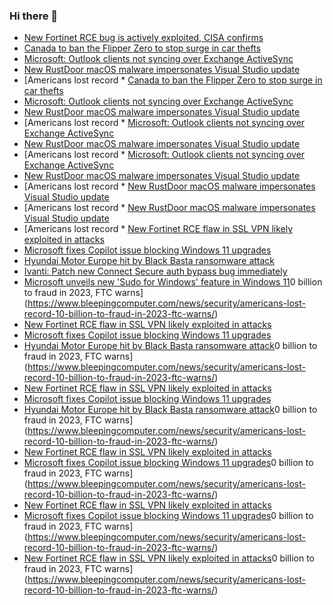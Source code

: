 ### Hi there 👋

<!--START_SECTION:feed-->
* [New Fortinet RCE bug is actively exploited, CISA confirms](https://www.bleepingcomputer.com/news/security/new-fortinet-rce-bug-is-actively-exploited-cisa-confirms/)
* [Canada to ban the Flipper Zero to stop surge in car thefts](https://www.bleepingcomputer.com/news/security/canada-to-ban-the-flipper-zero-to-stop-surge-in-car-thefts/)
* [Microsoft: Outlook clients not syncing over Exchange ActiveSync](https://www.bleepingcomputer.com/news/microsoft/microsoft-outlook-clients-not-syncing-over-exchange-activesync/)
* [New RustDoor macOS malware impersonates Visual Studio update](https://www.bleepingcomputer.com/news/security/new-rustdoor-macos-malware-impersonates-visual-studio-update/)
* [Americans lost record * [Canada to ban the Flipper Zero to stop surge in car thefts](https://www.bleepingcomputer.com/news/security/canada-to-ban-the-flipper-zero-to-stop-surge-in-car-thefts/)
* [Microsoft: Outlook clients not syncing over Exchange ActiveSync](https://www.bleepingcomputer.com/news/microsoft/microsoft-outlook-clients-not-syncing-over-exchange-activesync/)
* [New RustDoor macOS malware impersonates Visual Studio update](https://www.bleepingcomputer.com/news/security/new-rustdoor-macos-malware-impersonates-visual-studio-update/)
* [Americans lost record * [Microsoft: Outlook clients not syncing over Exchange ActiveSync](https://www.bleepingcomputer.com/news/microsoft/microsoft-outlook-clients-not-syncing-over-exchange-activesync/)
* [New RustDoor macOS malware impersonates Visual Studio update](https://www.bleepingcomputer.com/news/security/new-rustdoor-macos-malware-impersonates-visual-studio-update/)
* [Americans lost record * [Microsoft: Outlook clients not syncing over Exchange ActiveSync](https://www.bleepingcomputer.com/news/microsoft/microsoft-outlook-clients-not-syncing-over-exchange-activesync/)
* [New RustDoor macOS malware impersonates Visual Studio update](https://www.bleepingcomputer.com/news/security/new-rustdoor-macos-malware-impersonates-visual-studio-update/)
* [Americans lost record * [New RustDoor macOS malware impersonates Visual Studio update](https://www.bleepingcomputer.com/news/security/new-rustdoor-macos-malware-impersonates-visual-studio-update/)
* [Americans lost record * [New RustDoor macOS malware impersonates Visual Studio update](https://www.bleepingcomputer.com/news/security/new-rustdoor-macos-malware-impersonates-visual-studio-update/)
* [Americans lost record * [New Fortinet RCE flaw in SSL VPN likely exploited in attacks](https://www.bleepingcomputer.com/news/security/new-fortinet-rce-flaw-in-ssl-vpn-likely-exploited-in-attacks/)
* [Microsoft fixes Copilot issue blocking Windows 11 upgrades](https://www.bleepingcomputer.com/news/microsoft/microsoft-fixes-copilot-issue-blocking-windows-11-upgrades/)
* [Hyundai Motor Europe hit by Black Basta ransomware attack](https://www.bleepingcomputer.com/news/security/hyundai-motor-europe-hit-by-black-basta-ransomware-attack/)
* [Ivanti: Patch new Connect Secure auth bypass bug immediately](https://www.bleepingcomputer.com/news/security/ivanti-patch-new-connect-secure-auth-bypass-bug-immediately/)
* [Microsoft unveils new 'Sudo for Windows' feature in Windows 11](https://www.bleepingcomputer.com/news/microsoft/microsoft-unveils-new-sudo-for-windows-feature-in-windows-11/)0 billion to fraud in 2023, FTC warns](https://www.bleepingcomputer.com/news/security/americans-lost-record-10-billion-to-fraud-in-2023-ftc-warns/)
* [New Fortinet RCE flaw in SSL VPN likely exploited in attacks](https://www.bleepingcomputer.com/news/security/new-fortinet-rce-flaw-in-ssl-vpn-likely-exploited-in-attacks/)
* [Microsoft fixes Copilot issue blocking Windows 11 upgrades](https://www.bleepingcomputer.com/news/microsoft/microsoft-fixes-copilot-issue-blocking-windows-11-upgrades/)
* [Hyundai Motor Europe hit by Black Basta ransomware attack](https://www.bleepingcomputer.com/news/security/hyundai-motor-europe-hit-by-black-basta-ransomware-attack/)0 billion to fraud in 2023, FTC warns](https://www.bleepingcomputer.com/news/security/americans-lost-record-10-billion-to-fraud-in-2023-ftc-warns/)
* [New Fortinet RCE flaw in SSL VPN likely exploited in attacks](https://www.bleepingcomputer.com/news/security/new-fortinet-rce-flaw-in-ssl-vpn-likely-exploited-in-attacks/)
* [Microsoft fixes Copilot issue blocking Windows 11 upgrades](https://www.bleepingcomputer.com/news/microsoft/microsoft-fixes-copilot-issue-blocking-windows-11-upgrades/)
* [Hyundai Motor Europe hit by Black Basta ransomware attack](https://www.bleepingcomputer.com/news/security/hyundai-motor-europe-hit-by-black-basta-ransomware-attack/)0 billion to fraud in 2023, FTC warns](https://www.bleepingcomputer.com/news/security/americans-lost-record-10-billion-to-fraud-in-2023-ftc-warns/)
* [New Fortinet RCE flaw in SSL VPN likely exploited in attacks](https://www.bleepingcomputer.com/news/security/new-fortinet-rce-flaw-in-ssl-vpn-likely-exploited-in-attacks/)
* [Microsoft fixes Copilot issue blocking Windows 11 upgrades](https://www.bleepingcomputer.com/news/microsoft/microsoft-fixes-copilot-issue-blocking-windows-11-upgrades/)0 billion to fraud in 2023, FTC warns](https://www.bleepingcomputer.com/news/security/americans-lost-record-10-billion-to-fraud-in-2023-ftc-warns/)
* [New Fortinet RCE flaw in SSL VPN likely exploited in attacks](https://www.bleepingcomputer.com/news/security/new-fortinet-rce-flaw-in-ssl-vpn-likely-exploited-in-attacks/)
* [Microsoft fixes Copilot issue blocking Windows 11 upgrades](https://www.bleepingcomputer.com/news/microsoft/microsoft-fixes-copilot-issue-blocking-windows-11-upgrades/)0 billion to fraud in 2023, FTC warns](https://www.bleepingcomputer.com/news/security/americans-lost-record-10-billion-to-fraud-in-2023-ftc-warns/)
* [New Fortinet RCE flaw in SSL VPN likely exploited in attacks](https://www.bleepingcomputer.com/news/security/new-fortinet-rce-flaw-in-ssl-vpn-likely-exploited-in-attacks/)0 billion to fraud in 2023, FTC warns](https://www.bleepingcomputer.com/news/security/americans-lost-record-10-billion-to-fraud-in-2023-ftc-warns/)
<!--END_SECTION:feed-->

<!--
**frankenk/frankenk** is a ✨ _special_ ✨ repository because its `README.md` (this file) appears on your GitHub profile.

Here are some ideas to get you started:

- 🔭 I’m currently working on ...
- 🌱 I’m currently learning ...
- 👯 I’m looking to collaborate on ...
- 🤔 I’m looking for help with ...
- 💬 Ask me about ...
- 📫 How to reach me: ...
- 😄 Pronouns: ...
- ⚡ Fun fact: ...
-->



